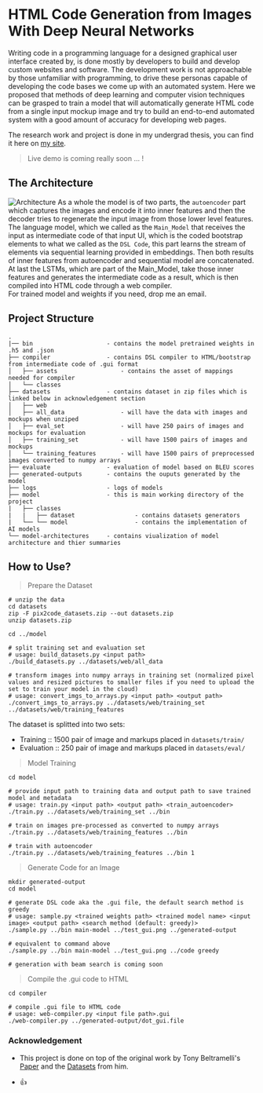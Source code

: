 # HTML Code Generation from Images With Deep Neural Networks

Writing code in a programming language for a designed graphical user interface created by, is done mostly by developers to build and develop custom websites and software. The development work is not approachable by those unfamiliar with programming, to drive these personas capable of developing the code bases we come up with an automated system. Here we proposed that methods of deep learning and computer vision techniques can be grasped to train a model that will automatically generate HTML code from a single input mockup image and try to build an end-to-end automated system with a good amount of accuracy for developing web pages.

The research work and project is done in my undergrad thesis, you can find it here on [my site](https://taneemishere.github.io/projects/project-one.html).

> Live demo is coming really soon ... !

## The Architecture

![Architecture](https://raw.githubusercontent.com/taneemishere/html-code-generation-from-images-with-deep-neural-networks/main/resources-for-md/model-architecture.png)
As a whole the model is of two parts, the ```autoencoder``` part which captures the images and encode it into inner features and then the decoder tries to regenerate the input image from those lower level features. The language model, which we called as the ```Main_Model``` that receives the input as intermediate code of that input UI, which is the coded bootstrap elements to what we called as the ```DSL Code```, this part learns the stream of elements via sequential learning provided in embeddings. Then both results of inner features from autoencoder and sequential model are concatenated. At last the LSTMs, which are part of the Main_Model, take those inner features and generates the intermediate code as a result, which is then compiled into HTML code through a web compiler.
<br>For trained model and weights if you need, drop me an email.

## Project Structure

```
.
|── bin                     - contains the model pretrained weights in .h5 and .json 
├── compiler                - contains DSL compiler to HTML/bootstrap from intermediate code of .gui format
│   ├── assets                  - contains the asset of mappings needed for compiler
│   └── classes
├── datasets                - contains dataset in zip files which is linked below in acknowledgement section
│   ├── web                     
│   ├── all_data                - will have the data with images and mockups when unziped
│   ├── eval_set                - will have 250 pairs of images and mockups for evaluation
│   ├── training_set            - will have 1500 pairs of images and mockups
│   └── training_features       - will have 1500 pairs of preprocessed images converted to numpy arrays
├── evaluate                - evaluation of model based on BLEU scores
├── generated-outputs       - contains the ouputs generated by the model
├── logs                    - logs of models
├── model                   - this is main working directory of the project 
|   ├── classes
|   |   ├── dataset                 - contains datasets generators
|   └── └── model                   - contains the implementation of AI models
└── model-architectures     - contains viualization of model architecture and thier summaries 

```

## How to Use?

> Prepare the Dataset

```
# unzip the data
cd datasets
zip -F pix2code_datasets.zip --out datasets.zip
unzip datasets.zip

cd ../model

# split training set and evaluation set 
# usage: build_datasets.py <input path> 
./build_datasets.py ../datasets/web/all_data

# transform images into numpy arrays in training set (normalized pixel values and resized pictures to smaller files if you need to upload the set to train your model in the cloud)
# usage: convert_imgs_to_arrays.py <input path> <output path>
./convert_imgs_to_arrays.py ../datasets/web/training_set ../datasets/web/training_features
```

The dataset is splitted into two sets:

- Training :: 1500 pair of image and markups placed in ```datasets/train/```
- Evaluation :: 250 pair of image and markups placed in ```datasets/eval/```

> Model Training

```
cd model

# provide input path to training data and output path to save trained model and metadata
# usage: train.py <input path> <output path> <train_autoencoder>
./train.py ../datasets/web/training_set ../bin

# train on images pre-processed as converted to numpy arrays
./train.py ../datasets/web/training_features ../bin

# train with autoencoder
./train.py ../datasets/web/training_features ../bin 1
```

> Generate Code for an Image

```
mkdir generated-output
cd model

# generate DSL code aka the .gui file, the default search method is greedy
# usage: sample.py <trained weights path> <trained model name> <input image> <output path> <search method (default: greedy)>
./sample.py ../bin main-model ../test_gui.png ../generated-output

# equivalent to command above
./sample.py ../bin main-model ../test_gui.png ../code greedy

# generation with beam search is coming soon
```

> Compile the .gui code to HTML

```
cd compiler

# compile .gui file to HTML code
# usage: web-compiler.py <input file path>.gui
./web-compiler.py ../generated-output/dot_gui.file
```

### Acknowledgement

- This project is done on top of the original work by Tony Beltramelli's [Paper](https://arxiv.org/pdf/1705.07962.pdf) and the [Datasets](https://github.com/tonybeltramelli/pix2code/tree/master/datasets) from him.

- 👍
